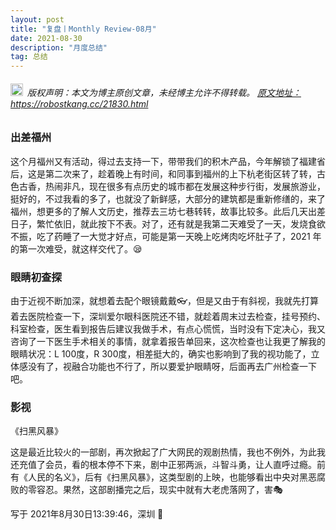 ```yaml
---
layout: post
title: "复盘丨Monthly Review-08月"
date: 2021-08-30 
description: "月度总结"
tag: 总结
---   
```


<h6><img src="https://robotkang-1257995526.cos.ap-chengdu.myqcloud.com/icon/copyright.png" alt="copyright" style="display:inline;margin-bottom: -5px;" width="20" height="20"> 版权声明：本文为博主原创文章，未经博主允许不得转载。
<a target="_blank" href="https://robotkang.cc/21830.html">原文地址：https://robostkang.cc/21830.html </a>
</h6>                           


### 出差福州            

这个月福州又有活动，得过去支持一下，带带我们的积木产品，今年解锁了福建省后，这是第二次来了，趁着晚上有时间，和同事到福州的上下杭老街区转了转，古色古香，热闹非凡，现在很多有点历史的城市都在发展这种步行街，发展旅游业，挺好的，不过我看的多了，也就没了新鲜感，大部分的建筑都是重新修缮的，来了福州，想更多的了解人文历史，推荐去三坊七巷转转，故事比较多。此后几天出差日子，繁忙依旧，就此按下不表。对了，还有就是我第二天难受了一天，发烧食欲不振，吃了药睡了一大觉才好点，可能是第一天晚上吃烤肉吃坏肚子了，2021 年的第一次难受，就这样交代了。😪           


### 眼睛初查探           

由于近视不断加深，就想着去配个眼镜戴戴👓，但是又由于有斜视，我就先打算着去医院检查一下，深圳爱尔眼科医院还不错，就趁着周末过去检查，挂号预约、科室检查，医生看到报告后建议我做手术，有点心慌慌，当时没有下定决心，我又咨询了一下医生手术相关的事情，就拿着报告单回来，这次检查也让我更了解我的眼睛状况：L 100度，R 300度，相差挺大的，确实也影响到了我的视功能了，立体感没有了，视融合功能也不行了，所以要爱护眼睛呀，后面再去广州检查一下吧。          


### 影视         

《扫黑风暴》          

这是最近比较火的一部剧，再次掀起了广大网民的观剧热情，我也不例外，为此我还充值了会员，看的根本停不下来，剧中正邪两派，斗智斗勇，让人直呼过瘾。前有《人民的名义》，后有《扫黑风暴》，这类型剧的上映，也能够看出中央对黑恶腐败的零容忍。果然，这部剧播完之后，现实中就有大老虎落网了，害🎭          


写于 2021年8月30日13:39:46，深圳 🎈         
        
